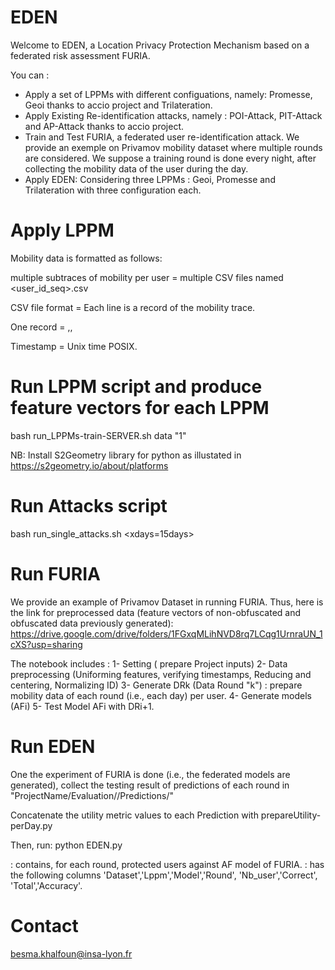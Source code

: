 # EDEN
Welcome to EDEN, a Location Privacy Protection Mechanism based on a federated risk assessment FURIA.

You can :

- Apply a set of LPPMs with different configuations, namely: Promesse, Geoi thanks to accio project and Trilateration.
- Apply Existing Re-identification attacks, namely : POI-Attack, PIT-Attack and AP-Attack thanks to accio project. 
- Train and Test FURIA, a federated user re-identification attack. We provide an exemple on Privamov mobility dataset where multiple rounds are considered. We suppose a training round is done every night, after collecting the mobility data of the user during the day. 
- Apply EDEN: Considering three LPPMs : Geoi, Promesse and Trilateration with three configuration each.

# Apply LPPM 

Mobility data is formatted as follows:

multiple subtraces of mobility per user = multiple CSV files named <user_id_seq>.csv

CSV file format = Each line is a record of the mobility trace.

One record = <lattitude>,<longitude>,<timestamp>

Timestamp = Unix time POSIX.

# Run LPPM script and produce feature vectors for each LPPM

bash run_LPPMs-train-SERVER.sh data <level> <nameOutput> "1" <path to source files>  <working directory> <promesse-distance> <geoi-epsilon> <trl-range>
 
NB: Install S2Geometry library for python as illustated in https://s2geometry.io/about/platforms

# Run Attacks script 

bash run_single_attacks.sh <pathToTrainData>  <pathToTestData> <xdays=15days> <datasetName> <lppmName>  <workdir> <pathToSourceFiles>
  
# Run FURIA 

We provide an example of Privamov Dataset in running FURIA. Thus, here is the link for preprocessed data (feature vectors of non-obfuscated and obfuscated data previously generated): https://drive.google.com/drive/folders/1FGxqMLihNVD8rq7LCqg1UrnraUN_1cXS?usp=sharing

The notebook includes : 
1- Setting ( prepare Project inputs)
2- Data preprocessing (Uniforming features, verifying timestamps, Reducing and centering, Normalizing ID)
3- Generate DRk (Data Round "k") : prepare mobility data of each round (i.e., each day) per user.
4- Generate models (AFi)
5- Test Model AFi with DRi+1.

# Run EDEN 

One the experiment of FURIA is done (i.e., the federated models are generated), collect the testing result of predictions of each round in "ProjectName/Evaluation/<datasetName>/Predictions/" 

Concatenate the utility metric values to each Prediction with prepareUtility-perDay.py

Then, run: python  EDEN.py <pathToPredictions>  <outputDirectory>  <outputFile>
  
<outputDirectory> : contains, for each round, protected users against AF model of FURIA. 
<outputFile> : has the following columns 'Dataset','Lppm','Model','Round', 'Nb_user','Correct', 'Total','Accuracy'.

# Contact

besma.khalfoun@insa-lyon.fr
